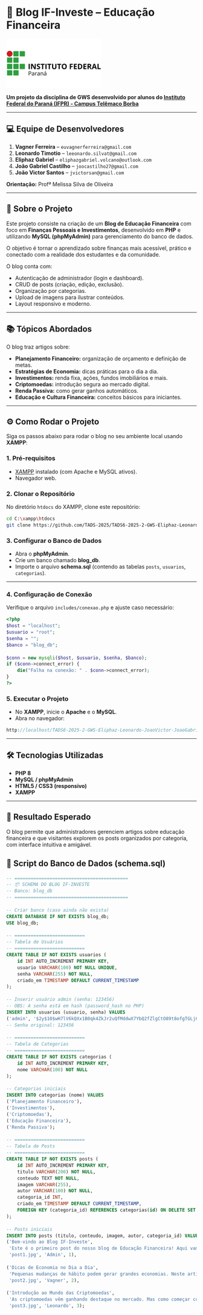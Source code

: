 # 📖 Blog IF-Investe – Educação Financeira

<img src="img/logoif.png" alt="IFPR Logo" width="250" />

**Um projeto da disciplina de GWS desenvolvido por alunos do [Instituto Federal do Paraná (IFPR) - Campus Telêmaco Borba](https://telemaco.ifpr.edu.br/)**

---

## 💻 Equipe de Desenvolvedores

1. **Vagner Ferreira** – `euvagnerferreira@gmail.com`  
2. **Leonardo Timotio** – `leeonardo.silvat@gmail.com`  
3. **Eliphaz Gabriel** – `eliphazgabriel.volcano@outlook.com`  
4. **João Gabriel Castilho** – `joocastilho27@gmail.com`  
5. **João Victor Santos** – `jvictorsan@gmail.com`  

**Orientação:** Profª Melissa Silva de Oliveira  

---

## 🚀 Sobre o Projeto

Este projeto consiste na criação de um **Blog de Educação Financeira** com foco em **Finanças Pessoais e Investimentos**, desenvolvido em **PHP** e utilizando **MySQL (phpMyAdmin)** para gerenciamento do banco de dados.  

O objetivo é tornar o aprendizado sobre finanças mais acessível, prático e conectado com a realidade dos estudantes e da comunidade.  

O blog conta com:  
- Autenticação de administrador (login e dashboard).  
- CRUD de posts (criação, edição, exclusão).  
- Organização por categorias.  
- Upload de imagens para ilustrar conteúdos.  
- Layout responsivo e moderno.  

---

## 📚 Tópicos Abordados

O blog traz artigos sobre:  

- **Planejamento Financeiro:** organização de orçamento e definição de metas.  
- **Estratégias de Economia:** dicas práticas para o dia a dia.  
- **Investimentos:** renda fixa, ações, fundos imobiliários e mais.  
- **Criptomoedas:** introdução segura ao mercado digital.  
- **Renda Passiva:** como gerar ganhos automáticos.  
- **Educação e Cultura Financeira:** conceitos básicos para iniciantes.  

---

## ⚙️ Como Rodar o Projeto

Siga os passos abaixo para rodar o blog no seu ambiente local usando **XAMPP**:

### **1. Pré-requisitos**
- [XAMPP](https://www.apachefriends.org/) instalado (com Apache e MySQL ativos).  
- Navegador web.  

### **2. Clonar o Repositório**
No diretório `htdocs` do XAMPP, clone este repositório:  

```bash
cd C:\xampp\htdocs
git clone https://github.com/TADS-2025/TADS6-2025-2-GWS-Eliphaz-Leonardo-JoaoVictor-JoaoGabriel-Vagner.git
```
### 3. Configurar o Banco de Dados

- Abra o **phpMyAdmin**.  
- Crie um banco chamado **blog_db**.  
- Importe o arquivo **schema.sql** (contendo as tabelas `posts`, `usuarios`, `categorias`).  

---

### 4. Configuração de Conexão

Verifique o arquivo `includes/conexao.php` e ajuste caso necessário:  

```php
<?php
$host = "localhost";
$usuario = "root";
$senha = "";
$banco = "blog_db";

$conn = new mysqli($host, $usuario, $senha, $banco);
if ($conn->connect_error) {
    die("Falha na conexão: " . $conn->connect_error);
}
?>
```
### 5. Executar o Projeto

- No **XAMPP**, inicie o **Apache** e o **MySQL**.  
- Abra no navegador:  

```php
http://localhost/TADS6-2025-2-GWS-Eliphaz-Leonardo-JoaoVictor-JoaoGabriel-Vagner
```


---

## 🛠️ Tecnologias Utilizadas
- **PHP 8**  
- **MySQL / phpMyAdmin**  
- **HTML5 / CSS3 (responsivo)**  
- **XAMPP**  

---

## 🎯 Resultado Esperado
O blog permite que administradores gerenciem artigos sobre educação financeira e que visitantes explorem os posts organizados por categoria, com interface intuitiva e amigável.

## 📂 Script do Banco de Dados (schema.sql)

```sql
-- ==========================================
-- 📦 SCHEMA DO BLOG IF-INVESTE
-- Banco: blog_db
-- ==========================================

-- Criar banco (caso ainda não exista)
CREATE DATABASE IF NOT EXISTS blog_db;
USE blog_db;

-- ==========================
-- Tabela de Usuários
-- ==========================
CREATE TABLE IF NOT EXISTS usuarios (
    id INT AUTO_INCREMENT PRIMARY KEY,
    usuario VARCHAR(100) NOT NULL UNIQUE,
    senha VARCHAR(255) NOT NULL,
    criado_em TIMESTAMP DEFAULT CURRENT_TIMESTAMP
);

-- Inserir usuário admin (senha: 123456)
-- OBS: A senha está em hash (password_hash no PHP)
INSERT INTO usuarios (usuario, senha) VALUES
('admin', '$2y$10$wH7lV6kQXx1B0qk4ZkJr2uQfMddwX7YbQ2fZlgCtO89t8ofgTGLjG'); 
-- Senha original: 123456

-- ==========================
-- Tabela de Categorias
-- ==========================
CREATE TABLE IF NOT EXISTS categorias (
    id INT AUTO_INCREMENT PRIMARY KEY,
    nome VARCHAR(100) NOT NULL
);

-- Categorias iniciais
INSERT INTO categorias (nome) VALUES
('Planejamento Financeiro'),
('Investimentos'),
('Criptomoedas'),
('Educação Financeira'),
('Renda Passiva');

-- ==========================
-- Tabela de Posts
-- ==========================
CREATE TABLE IF NOT EXISTS posts (
    id INT AUTO_INCREMENT PRIMARY KEY,
    titulo VARCHAR(200) NOT NULL,
    conteudo TEXT NOT NULL,
    imagem VARCHAR(255),
    autor VARCHAR(100) NOT NULL,
    categoria_id INT,
    criado_em TIMESTAMP DEFAULT CURRENT_TIMESTAMP,
    FOREIGN KEY (categoria_id) REFERENCES categorias(id) ON DELETE SET NULL
);

-- Posts iniciais
INSERT INTO posts (titulo, conteudo, imagem, autor, categoria_id) VALUES
('Bem-vindo ao Blog IF-Investe',
 'Este é o primeiro post do nosso blog de Educação Financeira! Aqui vamos compartilhar dicas, artigos e conteúdos para ajudar você a organizar suas finanças e investir melhor.',
 'post1.jpg', 'Admin', 1),

('Dicas de Economia no Dia a Dia',
 'Pequenas mudanças de hábito podem gerar grandes economias. Neste artigo, mostramos como cortar gastos desnecessários e direcionar o dinheiro para seus objetivos.',
 'post2.jpg', 'Vagner', 2),

('Introdução ao Mundo das Criptomoedas',
 'As criptomoedas vêm ganhando destaque no mercado. Mas como começar com segurança? Aqui apresentamos os conceitos básicos e os cuidados essenciais.',
 'post3.jpg', 'Leonardo', 3);
```